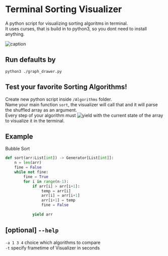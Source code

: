 # Terminal Sorting Visualizer
A python script for visualizing sorting algoritms in terminal.  
It uses curses, that is build in to python3, so you dont need to install anything.

![caption](https://i.imgur.com/gbmtdZk.gif)
## Run defaults by 
`python3 ./graph_drawer.py`

## Test your favorite Sorting Algorithms!
Create new python script inside `/Algorithms` folder.  
Name your main function `sort`, the visualizer will call that and it will parse the shuffled array as an argument.  
Every step of your algorithm must ![yield](https://wiki.python.org/moin/Generators) with the current state of the array to visualize it in the terminal.  

## Example
Bubble Sort
```py
def sort(arr:List[int]) -> Generator[List[int]]:
    n = len(arr)
    fine = False
    while not fine:
        fine = True
        for i in range(n-1): 
            if arr[i] > arr[i+1]:
                temp = arr[i]
                arr[i] = arr[i+1]
                arr[i+1] = temp
                fine = False
        
            yield arr
```
## [optional] `--help`
`-a 1 3 4` choice which algorithms to compare  
`-t` specify frametime of Visualizer in seconds


